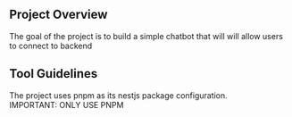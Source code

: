 ## Project Overview

The goal of the project is to build a simple chatbot that will will allow users to connect to backend

## Tool Guidelines

The project uses pnpm as its nestjs package configuration.  
IMPORTANT: ONLY USE PNPM
